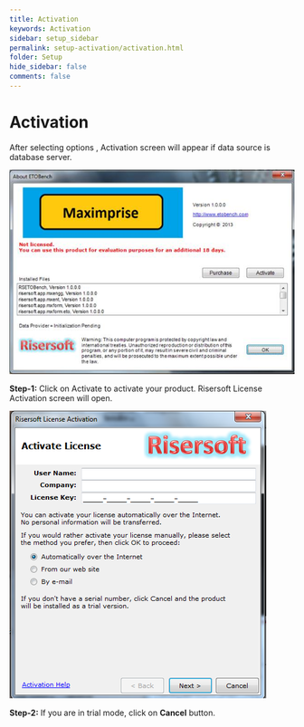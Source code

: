 ```yaml
---
title: Activation
keywords: Activation
sidebar: setup_sidebar
permalink: setup-activation/activation.html
folder: Setup
hide_sidebar: false
comments: false
---
```


# Activation

  After selecting options , Activation screen will appear if data source is database server.

  ![](/images/activation.jpg)

  **Step-1:** Click on Activate to activate your product. Risersoft License Activation screen will open.

  ![](/images/license.png)

  **Step-2:** If you are in trial mode, click on **Cancel** button. 
